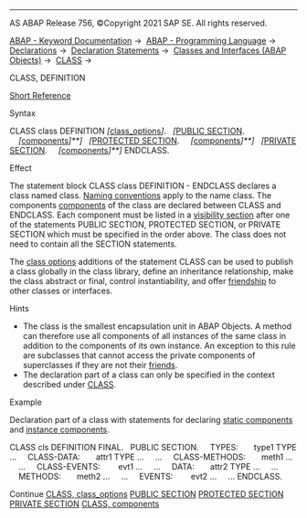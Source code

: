   

* * *

AS ABAP Release 756, ©Copyright 2021 SAP SE. All rights reserved.

[ABAP - Keyword Documentation](https://help.sap.com/doc/abapdocu_756_index_htm/7.56/en-US/abenabap.htm) →  [ABAP - Programming Language](https://help.sap.com/doc/abapdocu_756_index_htm/7.56/en-US/abenabap_reference.htm) →  [Declarations](https://help.sap.com/doc/abapdocu_756_index_htm/7.56/en-US/abendeclarations.htm) →  [Declaration Statements](https://help.sap.com/doc/abapdocu_756_index_htm/7.56/en-US/abenabap_declarations.htm) →  [Classes and Interfaces (ABAP Objects)](https://help.sap.com/doc/abapdocu_756_index_htm/7.56/en-US/abenclasses_and_interfaces.htm) →  [CLASS](https://help.sap.com/doc/abapdocu_756_index_htm/7.56/en-US/abapclass.htm) → 

CLASS, DEFINITION

[Short Reference](https://help.sap.com/doc/abapdocu_756_index_htm/7.56/en-US/abapclass_shortref.htm)

Syntax

CLASS class DEFINITION *\[*[class\_options](https://help.sap.com/doc/abapdocu_756_index_htm/7.56/en-US/abapclass_options.htm)*\]*.
  *\[*[PUBLIC SECTION](https://help.sap.com/doc/abapdocu_756_index_htm/7.56/en-US/abappublic.htm).
    *\[*[components](https://help.sap.com/doc/abapdocu_756_index_htm/7.56/en-US/abenclass_component.htm)*\]**\]*
  *\[*[PROTECTED SECTION](https://help.sap.com/doc/abapdocu_756_index_htm/7.56/en-US/abapprotected.htm).
    *\[*[components](https://help.sap.com/doc/abapdocu_756_index_htm/7.56/en-US/abenclass_component.htm)*\]**\]*
  *\[*[PRIVATE SECTION](https://help.sap.com/doc/abapdocu_756_index_htm/7.56/en-US/abapprivate.htm).
    *\[*[components](https://help.sap.com/doc/abapdocu_756_index_htm/7.56/en-US/abenclass_component.htm)*\]**\]*
ENDCLASS.

Effect

The statement block CLASS class DEFINITION - ENDCLASS declares a class named class. [Naming conventions](https://help.sap.com/doc/abapdocu_756_index_htm/7.56/en-US/abennaming_conventions.htm) apply to the name class. The components [components](https://help.sap.com/doc/abapdocu_756_index_htm/7.56/en-US/abenclass_component.htm) of the class are declared between CLASS and ENDCLASS. Each component must be listed in a [visibility section](https://help.sap.com/doc/abapdocu_756_index_htm/7.56/en-US/abenvisibility_section_glosry.htm "Glossary Entry") after one of the statements PUBLIC SECTION, PROTECTED SECTION, or PRIVATE SECTION which must be specified in the order above. The class does not need to contain all the SECTION statements.

The [class options](https://help.sap.com/doc/abapdocu_756_index_htm/7.56/en-US/abapclass_options.htm) additions of the statement CLASS can be used to publish a class globally in the class library, define an inheritance relationship, make the class abstract or final, control instantiability, and offer [friendship](https://help.sap.com/doc/abapdocu_756_index_htm/7.56/en-US/abenfriend_glosry.htm "Glossary Entry") to other classes or interfaces.

Hints

-   The class is the smallest encapsulation unit in ABAP Objects. A method can therefore use all components of all instances of the same class in addition to the components of its own instance. An exception to this rule are subclasses that cannot access the private components of superclasses if they are not their [friends](https://help.sap.com/doc/abapdocu_756_index_htm/7.56/en-US/abenfriend_glosry.htm "Glossary Entry").
-   The declaration part of a class can only be specified in the context described under [CLASS](https://help.sap.com/doc/abapdocu_756_index_htm/7.56/en-US/abapclass.htm).

Example

Declaration part of a class with statements for declaring [static components](https://help.sap.com/doc/abapdocu_756_index_htm/7.56/en-US/abenstatic_component_glosry.htm "Glossary Entry") and [instance components](https://help.sap.com/doc/abapdocu_756_index_htm/7.56/en-US/abeninstance_component_glosry.htm "Glossary Entry").

CLASS cls DEFINITION FINAL.
  PUBLIC SECTION.
    TYPES:
      type1 TYPE ...
    CLASS-DATA:
      attr1 TYPE ...
    ...
    CLASS-METHODS:
      meth1 ...
    ...
    CLASS-EVENTS:
       evt1 ...
    ...
    DATA:
      attr2 TYPE ...
    ...
    METHODS:
      meth2 ...
    ...
    EVENTS:
       evt2 ...
    ...
ENDCLASS.

Continue
[CLASS, class\_options](https://help.sap.com/doc/abapdocu_756_index_htm/7.56/en-US/abapclass_options.htm)
[PUBLIC SECTION](https://help.sap.com/doc/abapdocu_756_index_htm/7.56/en-US/abappublic.htm)
[PROTECTED SECTION](https://help.sap.com/doc/abapdocu_756_index_htm/7.56/en-US/abapprotected.htm)
[PRIVATE SECTION](https://help.sap.com/doc/abapdocu_756_index_htm/7.56/en-US/abapprivate.htm)
[CLASS, components](https://help.sap.com/doc/abapdocu_756_index_htm/7.56/en-US/abenclass_component.htm)